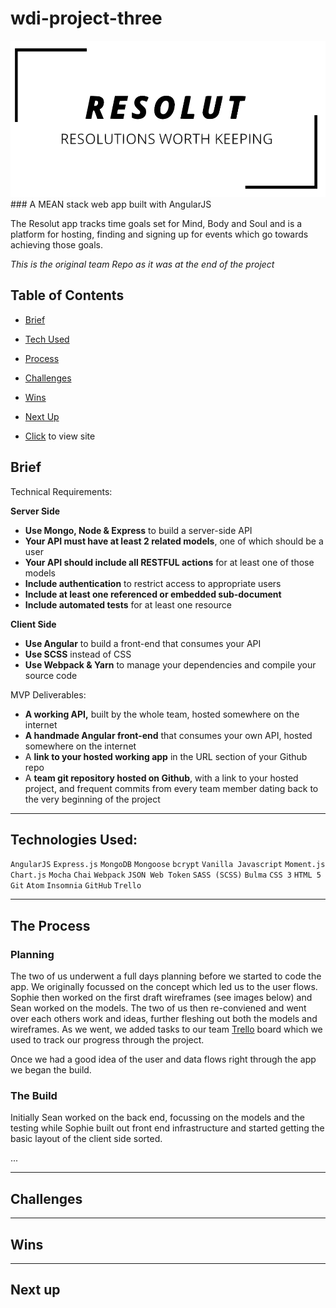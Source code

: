 # wdi-project-three

<img src="src/assets/resolut-logo-full-black.png" width="auto" height="250">
### A MEAN stack web app built with AngularJS

The Resolut app tracks time goals set for Mind, Body and Soul and is a platform for hosting, finding and signing up for events which go towards achieving those goals.

*This is the original team Repo as it was at the end of the project*

## Table of Contents
* [Brief](#brief)
* [Tech Used](#tech)
* [Process](#process)
* [Challenges](#challenges)
* [Wins](#wins)
* [Next Up](#next)

* [Click](https://intense-beyond-35594.herokuapp.com/) to view site

## <a name="brief"></a>Brief


Technical Requirements:

**Server Side**
- **Use Mongo, Node & Express** to build a server-side API
- **Your API must have at least 2 related models**, one of which should be a user
- **Your API should include all RESTFUL actions** for at least one of those models
- **Include authentication** to restrict access to appropriate users
- **Include at least one referenced or embedded sub-document**
- **Include automated tests** for at least one resource

**Client Side**
- **Use Angular** to build a front-end that consumes your API
- **Use SCSS** instead of CSS
- **Use Webpack & Yarn** to manage your dependencies and compile your source code

MVP Deliverables:
- **A working API,** built by the whole team, hosted somewhere on the internet
- **A handmade Angular front-end** that consumes your own API, hosted somewhere on the internet
- A **link to your hosted working app** in the URL section of your Github repo
- A **team git repository hosted on Github**, with a link to your hosted project, and frequent commits from every team member dating back to the very beginning of the project

<hr>

## <a name="tech"></a>Technologies Used:

`AngularJS`
`Express.js`
`MongoDB`
`Mongoose`
`bcrypt`
`Vanilla Javascript`
`Moment.js`
`Chart.js`
`Mocha`
`Chai`
`Webpack`
`JSON Web Token`
`SASS (SCSS)`
`Bulma`
`CSS 3`
`HTML 5`
`Git`
`Atom`
`Insomnia`
`GitHub`
`Trello`

<hr>

## <a name="process"></a>The Process
### Planning
The two of us underwent a full days planning before we started to code the app. We originally focussed on the concept which led us to the user flows. Sophie then worked on the first draft wireframes (see images below) and Sean worked on the models. The two of us then re-conviened and went over each others work and ideas, further fleshing out both the models and wireframes. As we went, we added tasks to our team [Trello](https://trello.com/b/mdTpDMaI) board which we used to track our progress through the project.

Once we had a good idea of the user and data flows right through the app we began the build.




### The Build
Initially Sean worked on the back end, focussing on the models and the testing while Sophie built out front end infrastructure and started getting the basic layout of the client side sorted.

...

<hr>

## <a name="challenges"></a>Challenges



<hr>

## <a name="wins"></a>Wins



<hr>

## <a name="next"></a>Next up
